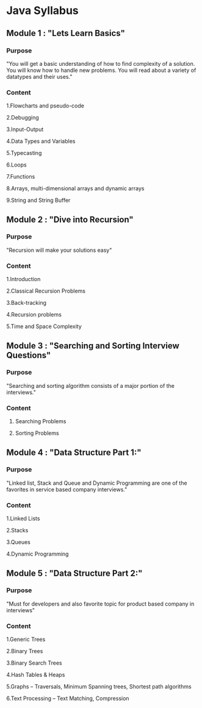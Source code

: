 # Java Syllabus

## Module 1 : "Lets Learn Basics"

### Purpose

"You will get a basic understanding of how to find complexity of a solution. You will know how to handle new problems. You will read about a variety of datatypes and their uses."

### Content
1.Flowcharts and pseudo-code 

2.Debugging

3.Input-Output 

4.Data Types and Variables 

5.Typecasting 

6.Loops 

7.Functions 

8.Arrays, multi-dimensional arrays and dynamic arrays 

9.String and String Buffer

## Module 2 : "Dive into Recursion"

### Purpose

"Recursion will make your solutions easy"

### Content

1.Introduction

2.Classical Recursion Problems

3.Back-tracking

4.Recursion problems

5.Time and Space Complexity

## Module 3 : "Searching and Sorting Interview Questions"

### Purpose

"Searching and sorting algorithm consists of a major portion of the interviews."

### Content
1. Searching Problems

2. Sorting Problems

## Module 4 : "Data Structure Part 1:"

### Purpose
"Linked list, Stack and Queue and Dynamic Programming are one of the favorites in service based company interviews."

### Content
1.Linked Lists

2.Stacks

3.Queues

4.Dynamic Programming

## Module 5 : "Data Structure Part 2:"

### Purpose
"Must for developers and also favorite topic for product based company in interviews"
### Content
1.Generic Trees

2.Binary Trees

3.Binary Search Trees

4.Hash Tables & Heaps

5.Graphs – Traversals, Minimum Spanning trees, Shortest path algorithms

6.Text Processing – Text Matching, Compression




